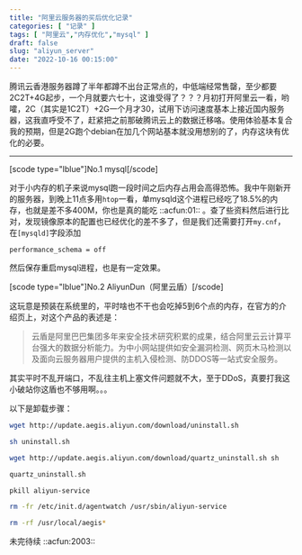 ```yaml
---
title: "阿里云服务器的买后优化记录"
categories: [ "记录" ]
tags: [ "阿里云","内存优化","mysql" ]
draft: false
slug: "aliyun_server"
date: "2022-10-16 00:15:00"
---
```


腾讯云香港服务器蹲了半年都蹲不出台正常点的，中低端经常售罄，至少都要2C2T+4G起步，一个月就要六七十，这谁受得了？？？月初打开阿里云一看，哟嚯，2C（其实是1C2T）+2G一个月才30，试用下访问速度基本上接近国内服务器，这我直呼受不了，赶紧把之前那破腾讯云上的数据迁移咯。使用体验基本复合我的预期，但是2G跑个debian在加几个网站基本就没用想别的了，内存这块有优化的必要。

---

[scode type="lblue"]No.1 mysql[/scode]

对于小内存的机子来说mysql跑一段时间之后内存占用会高得恐怖。我中午刚新开的服务器，到晚上11点多用`htop`一看，单mysqld这个进程已经吃了18.5%的内存，也就是差不多400M，你也是真的能吃 ::acfun:01:: 。查了些资料然后进行比对，发现镜像原本的配置也已经优化的差不多了，但是我们还需要打开`my.cnf`，在`[mysqld]`字段添加

`performance_schema = off`

然后保存重启mysql进程，也是有一定效果。

[scode type="lblue"]No.2 AliyunDun（阿里云盾）[/scode]

这玩意是预装在系统里的，平时啥也不干也会吃掉5到6个点的内存，在官方的介绍页上，对这个产品的表述是：

> 云盾是阿里巴巴集团多年来安全技术研究积累的成果，结合阿里云云计算平台强大的数据分析能力。为中小网站提供如安全漏洞检测、网页木马检测以及面向云服务器用户提供的主机入侵检测、防DDOS等一站式安全服务。

其实平时不乱开端口，不乱往主机上塞文件问题就不大，至于DDoS，真要打我这小破站你这盾也不够用啊。。。

以下是卸载步骤：

```bash
wget http://update.aegis.aliyun.com/download/uninstall.sh

sh uninstall.sh

wget http://update.aegis.aliyun.com/download/quartz_uninstall.sh sh

quartz_uninstall.sh

pkill aliyun-service

rm -fr /etc/init.d/agentwatch /usr/sbin/aliyun-service

rm -rf /usr/local/aegis*
```

未完待续 ::acfun:2003:: 
